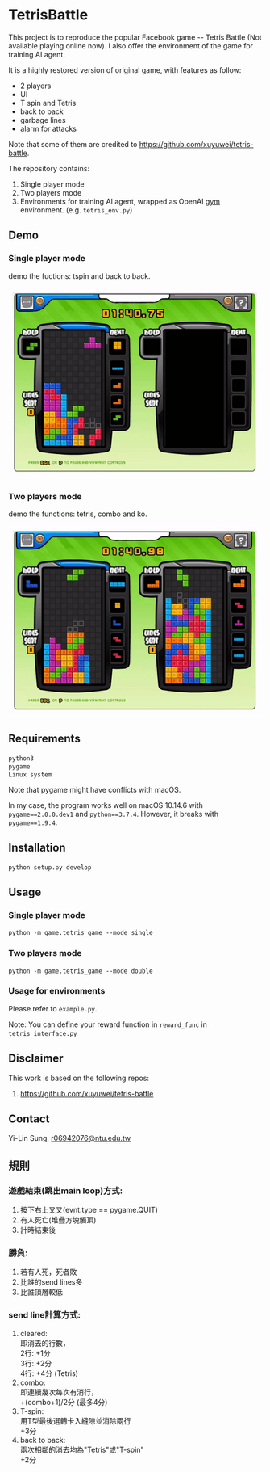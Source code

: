 # **TetrisBattle**

This project is to reproduce the popular Facebook game -- Tetris Battle (Not available playing online now). I also offer the environment of the game for training AI agent.

It is a highly restored version of original game, with features as follow: <br/>
- 2 players <br/>
- UI  <br/>
- T spin and Tetris <br/>
- back to back <br/>
- garbage lines <br/>
- alarm for attacks <br/>

Note that some of them are credited to https://github.com/xuyuwei/tetris-battle.

The repository contains:

1. Single player mode
2. Two players mode
3. Environments for training AI agent, wrapped as OpenAI [gym](https://github.com/openai/gym) environment. (e.g. `tetris_env.py`)

## **Demo**


### Single player mode

demo the fuctions: tspin and back to back.

![single player](imgs/demo_single.gif)

### Two players mode

demo the functions: tetris, combo and ko.

![two player](imgs/demo_double.gif)

## **Requirements**
```
python3 
pygame 
Linux system 
```

Note that pygame might have conflicts with macOS. <br/>

In my case, the program works well on macOS 10.14.6 with `pygame==2.0.0.dev1` and `python==3.7.4`. However, it breaks with `pygame==1.9.4`.

## **Installation**
```
python setup.py develop
```

## **Usage**

### Single player mode

```
python -m game.tetris_game --mode single
```

### Two players mode

```
python -m game.tetris_game --mode double
```

### Usage for environments
Please refer to `example.py`.

Note: You can define your reward function in `reward_func` in `tetris_interface.py`

## **Disclaimer**

This work is based on the following repos: <br/>
1. https://github.com/xuyuwei/tetris-battle

## **Contact**
Yi-Lin Sung, r06942076@ntu.edu.tw

## **規則**
### 遊戲結束(跳出main loop)方式: <br/>
1. 按下右上叉叉(evnt.type == pygame.QUIT)
2. 有人死亡(堆疊方塊觸頂)
3. 計時結束後
### 勝負: <br/>
1. 若有人死，死者敗
2. 比誰的send lines多
3. 比誰頂層較低
### send line計算方式: <br/>
1. cleared: <br/>
即消去的行數， <br/>
2行: +1分 <br/>
3行: +2分 <br/>
4行: +4分 (Tetris) <br/>
2. combo: <br/>
即連續幾次每次有消行， <br/>
+(combo+1)/2分 (最多4分) <br/>
3. T-spin: <br/>
用T型最後選轉卡入縫隙並消除兩行 <br/>
+3分 <br/>
4. back to back: <br/>
兩次相鄰的消去均為"Tetris"或"T-spin" <br/>
+2分 <br/>